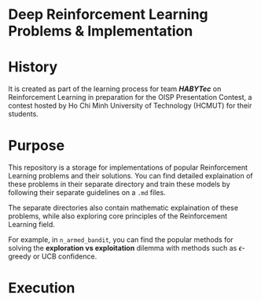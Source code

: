 # Deep Reinforcement Learning Problems & Implementation

# History

It is created as part of the learning process for team **_HABYTec_** on Reinforcement Learning in preparation for the OISP Presentation Contest, a contest hosted by Ho Chi Minh University of Technology (HCMUT) for their students.

# Purpose

This repository is a storage for implementations of popular Reinforcement Learning problems and their solutions. You can find detailed explaination of these problems in their separate directory and train these models by following their separate guidelines on a `.md` files.

The separate directories also contain mathematic explaination of these problems, while also exploring core principles of the Reinforcement Learning field.

For example, in `n_armed_bandit`, you can find the popular methods for solving the **exploration vs exploitation** dilemma with methods such as $\epsilon$-greedy or $\text{UCB}$ confidence.

# Execution
